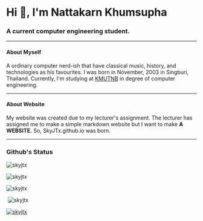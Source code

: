 <h1>Hi 👋, I'm Nattakarn Khumsupha</h1>
<h3>A current computer engineering student.</h3>
<hr>
<h4>About Myself</h4>
<p>A ordinary computer nerd-ish that have classical music, history, and technologies as his favourites. I was born in November, 2003 in Singburi, Thailand. Currently, I'm studying at <a href="https://kmutnb.ac.th/?lang=en-gb">KMUTNB</a> in degree of computer engineering.</p>
<hr>
<h4>About Website</h4>
<p>My website was created due to my lecturer's assignment. The lecturer has assigned me to make a simple markdown website but I want to make <span style="font-weight: bold; ">A WEBSITE.</span> So, SkyJTx.github.io was born.</p>
<hr>
<div class="markdown contact">
    <h3>Github's Status</h3>
    <p> <img src="https://komarev.com/ghpvc/?username=skyjtx&label=Profile%20views&color=0e75b6&style=flat" alt="skyjtx" /> </p>
    <p><img src="https://visitor-badge.laobi.icu/badge?page_id=SkyJTx.SkyJTx.github.io" alt="skyjtx"></p>
    <p><img src="https://github-readme-stats.vercel.app/api/top-langs?username=skyjtx&show_icons=true&theme=dark&locale=en&layout=compact" alt="skyjtx" /></p>
    <p>&nbsp;<img src="https://github-readme-stats.vercel.app/api?username=skyjtx&show_icons=true&theme=dark&bg_color=000000&locale=en" alt="skyjtx" /></p>
    <a href="https://github.com/ryo-ma/github-profile-trophy"><img src="https://github-profile-trophy.vercel.app/?username=skyjtx" alt="skyjtx" /></a>
</div>
